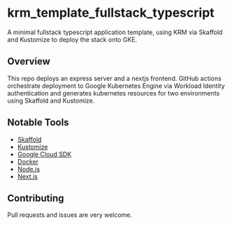 # krm_template_fullstack_typescript

A minimal fullstack typescript application template, using KRM via Skaffold and Kustomize to deploy the stack onto GKE.

## Overview

This repo deploys an express server and a nextjs frontend. GitHub actions orchestrate deployment to Google Kubernetes Engine via Workload Identity authentication and generates kubernetes resources for two environments using Skaffold and Kustomize.

## Notable Tools

- [Skaffold](https://skaffold.dev/docs/install/)
- [Kustomize](https://kustomize.io/)
- [Google Cloud SDK](https://cloud.google.com/sdk/docs/install)
- [Docker](https://docs.docker.com/get-docker/)
- [Node.js](https://nodejs.org/en/download/)
- [Next.js](https://nextjs.org/docs/getting-started)

## Contributing

Pull requests and issues are very welcome.
